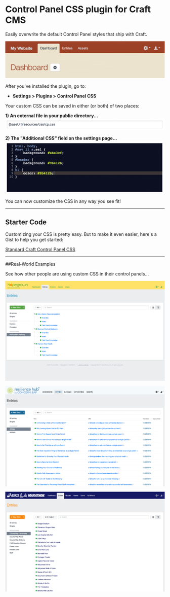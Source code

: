 Control Panel CSS plugin for Craft CMS
======================================

Easily overwrite the default Control Panel styles that ship with Craft.

![](README-images/example-header.png)

After you've installed the plugin, go to:

- **Settings > Plugins > Control Panel CSS**

Your custom CSS can be saved in either (or both) of two places:

**1) An external file in your public directory...**
![](README-images/example-cssFile.png)

**2) The "Additional CSS" field on the settings page...**
![](README-images/example-additionalCss.png)

You can now customize the CSS in any way you see fit!

***

## Starter Code

Customizing your CSS is pretty easy. But to make it even easier, here's a Gist to help you get started:

[Standard Craft Control Panel CSS](https://gist.github.com/lindseydiloreto/50643ea5635b4e8aaa74)

***

##Real-World Examples

See how other people are using custom CSS in their control panels...

![](README-images/cpcss-hopegrown.png)

![](README-images/cpcss-resiliencehub.png)

![](README-images/cpcss-lamarathon.png)
